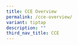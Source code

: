 ```yaml
---
title: CCE Overview
permalink: /cce-overview/
variant: tiptap
description: ""
third_nav_title: CCE
---
```

